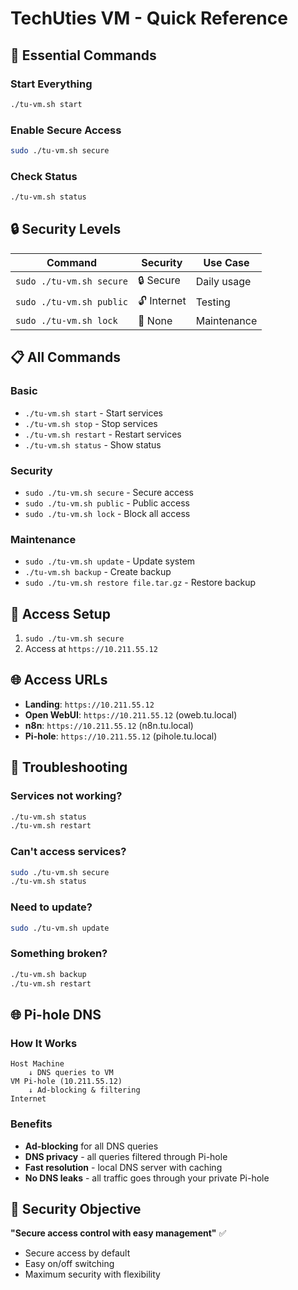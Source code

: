 # TechUties VM - Quick Reference

## 🚀 Essential Commands

### Start Everything
```bash
./tu-vm.sh start
```

### Enable Secure Access
```bash
sudo ./tu-vm.sh secure
```

### Check Status
```bash
./tu-vm.sh status
```

## 🔒 Security Levels

| Command | Security | Use Case |
|---------|----------|----------|
| `sudo ./tu-vm.sh secure` | 🔒 Secure | Daily usage |
| `sudo ./tu-vm.sh public` | 🔓 Internet | Testing |
| `sudo ./tu-vm.sh lock` | 🚫 None | Maintenance |

## 📋 All Commands

### Basic
- `./tu-vm.sh start` - Start services
- `./tu-vm.sh stop` - Stop services
- `./tu-vm.sh restart` - Restart services
- `./tu-vm.sh status` - Show status

### Security
- `sudo ./tu-vm.sh secure` - Secure access
- `sudo ./tu-vm.sh public` - Public access
- `sudo ./tu-vm.sh lock` - Block all access

### Maintenance
- `sudo ./tu-vm.sh update` - Update system
- `./tu-vm.sh backup` - Create backup
- `sudo ./tu-vm.sh restore file.tar.gz` - Restore backup

## 🔧 Access Setup

1. `sudo ./tu-vm.sh secure`
2. Access at `https://10.211.55.12`

## 🌐 Access URLs

- **Landing**: `https://10.211.55.12`
- **Open WebUI**: `https://10.211.55.12` (oweb.tu.local)
- **n8n**: `https://10.211.55.12` (n8n.tu.local)
- **Pi-hole**: `https://10.211.55.12` (pihole.tu.local)

## 🚨 Troubleshooting

### Services not working?
```bash
./tu-vm.sh status
./tu-vm.sh restart
```

### Can't access services?
```bash
sudo ./tu-vm.sh secure
./tu-vm.sh status
```

### Need to update?
```bash
sudo ./tu-vm.sh update
```

### Something broken?
```bash
./tu-vm.sh backup
./tu-vm.sh restart
```

## 🌐 Pi-hole DNS

### How It Works
```
Host Machine
    ↓ DNS queries to VM
VM Pi-hole (10.211.55.12)
    ↓ Ad-blocking & filtering
Internet
```

### Benefits
- **Ad-blocking** for all DNS queries
- **DNS privacy** - all queries filtered through Pi-hole
- **Fast resolution** - local DNS server with caching
- **No DNS leaks** - all traffic goes through your private Pi-hole

## 🎯 Security Objective

**"Secure access control with easy management"** ✅

- Secure access by default
- Easy on/off switching
- Maximum security with flexibility
